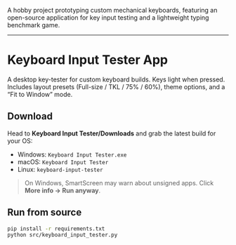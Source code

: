 A hobby project prototyping custom mechanical keyboards, featuring an open-source application for key input testing and a lightweight typing benchmark game.

------------------------------------------------------------------------------------------------------------------------------------------------------------------------------------------------------------------------------------------------
# Keyboard Input Tester App
A desktop key-tester for custom keyboard builds. Keys light when pressed. Includes layout presets (Full-size / TKL / 75% / 60%), theme options, and a “Fit to Window” mode.
## Download
Head to **Keyboard Input Tester/Downloads** and grab the latest build for your OS:
- Windows: `Keyboard Input Tester.exe`
- macOS: `Keyboard Input Tester`
- Linux: `keyboard-input-tester`

> On Windows, SmartScreen may warn about unsigned apps. Click **More info → Run anyway**.
## Run from source
```bash
pip install -r requirements.txt
python src/keyboard_input_tester.py
